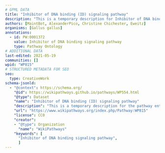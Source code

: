 ```yaml
---
# GPML DATA
title: "Inhibitor of DNA binding (ID) signaling pathway"
description: "This is a temporary description for Inhibitor of DNA binding (ID) signaling pathway"
authors: [MaintBot, AlexanderPico, Christine Chichester, Eweitz]
organisms: [Gallus gallus]
annotations:
  - id: PW:0001372
    value: Inhibitor of DNA binding signaling pathway
    type: Pathway Ontology
# ADDITIONAL DATA
last-edited: 2021-05-19
communities: []
wpid: "WP815"
# STRUCTURED METADATA FOR SEO
seo:
  type: CreativeWork
schema-jsonld:
  - "@context": https://schema.org/
    "@id": https://wikipathways.github.io/pathways/WP554.html
    "@type": Dataset
    "name": "Inhibitor of DNA binding (ID) signaling pathway"
    "description": "This is a temporary description for the pathway entitled: Inhibitor of DNA binding (ID) signaling pathway"
    "url": "https://www.wikipathways.org/index.php/Pathway:WP815"
    "license": CC0
    "creator":
    - "@type": Organization
      "name": "WikiPathways"
    "keywords": [
      "Inhibitor of DNA binding signaling pathway",
      ]
---
```

